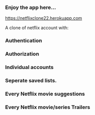 ### Enjoy the app here...

https://netflixclone22.herokuapp.com

A clone of netflix account with:
### Authentication
### Authorization
### Individual accounts
### Seperate saved lists.
### Every Netflix movie suggestions
### Every Netflix movie/series Trailers


